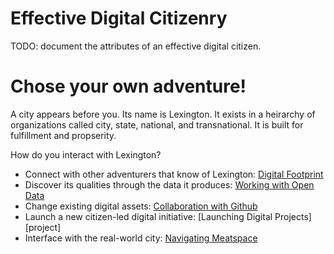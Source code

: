 # Effective Digital Citizenry

TODO: document the attributes of an effective digital citizen.

# Chose your own adventure!

A city appears before you. Its name is Lexington. It exists in a heirarchy of
organizations called city, state, national, and transnational. It is built for
fulfillment and propserity.

How do you interact with Lexington?

* Connect with other adventurers that know of Lexington: [Digital Footprint][footprint]
* Discover its qualities through the data it produces: [Working with Open Data][opendata]
* Change existing digital assets: [Collaboration with Github][github]
* Launch a new citizen-led digital initiative: [Launching Digital Projects][project]
* Interface with the real-world city: [Navigating Meatspace][meatspace]

[opendata]: opendata/
[footprint]: digital-footprint/
[github]: github/
[meatspace]: lexington-IRL/
